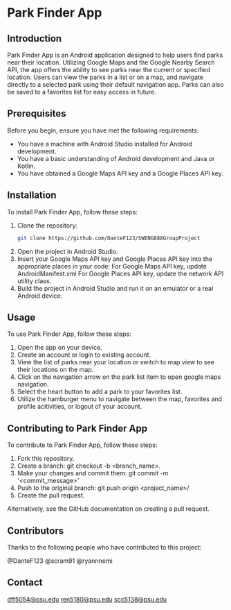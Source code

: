 # Park Finder App

## Introduction
Park Finder App is an Android application designed to help users find parks near their location. Utilizing Google Maps and the Google Nearby Search API, the app offers the ability to see parks near the current or specified location. Users can view the parks in a list or on a map, and navigate directly to a selected park using their default navigation app. Parks can also be saved to a favorites list for easy access in future.

## Prerequisites
Before you begin, ensure you have met the following requirements:
* You have a machine with Android Studio installed for Android development.
* You have a basic understanding of Android development and Java or Kotlin.
* You have obtained a Google Maps API key and a Google Places API key.

## Installation
To install Park Finder App, follow these steps:
1. Clone the repository:
   ```bash
   git clone https://github.com/DanteF123/SWENG888GroupProject
2. Open the project in Android Studio.
3. Insert your Google Maps API key and Google Places API key into the appropriate places in your code:
	For Google Maps API key, update AndroidManifest.xml
	For Google Places API key, update the network API utility class.
4. Build the project in Android Studio and run it on an emulator or a real Android device.

## Usage
To use Park Finder App, follow these steps:

1. Open the app on your device.
2. Create an account or login to existing account.
3. View the list of parks near your location or switch to map view to see their locations on the map.
4. Click on the navigation arrow on the park list item to open google maps navigation.
5. Select the heart button to add a park to your favorites list.
6. Utilize the hamburger menu to navigate between the map, favorites and profile acitivities, or logout of your account.

## Contributing to Park Finder App
To contribute to Park Finder App, follow these steps:

1. Fork this repository.
2. Create a branch: git checkout -b <branch_name>.
3. Make your changes and commit them: git commit -m '<commit_message>'
4. Push to the original branch: git push origin <project_name>/<location>
5. Create the pull request.

Alternatively, see the GitHub documentation on creating a pull request.

## Contributors
Thanks to the following people who have contributed to this project:

@DanteF123
@scram91
@ryannnemi


## Contact
dff5054@psu.edu
ren5180@psu.edu
scc5138@psu.edu
